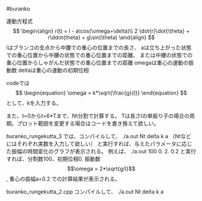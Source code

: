 #buranko

運動方程式
$$
\begin{align}
r(t) = l - a\cos(\omega+\delta)\\
2 \dot{r}\dot{\theta} + r\ddot{theta} + g\sin(\theta)
\end{align}
$$
lはブランコの支点から中腰での重心の位置までの長さ、
aは立ち上がった状態での重心位置から中腰の状態での重心位置までの距離、
または中腰の状態での重心位置からしゃがんだ状態での重心位置までの距離
omegaは重心の運動の振動数
deltaは重心の運動の初期位相

codeでは
$$
\begin{equation}
\omega = k*\sqrt{\frac{g}{l}}
\end{equation}
$$
として、kを入力する。

また、t=0からt=6*Tまで、Nt分割で計算する。
Tは長さlの単振り子の場合の周期。プロット範囲を変更する場合はコードを書き換えて欲しい。

buranko_rungekutta_3
では、コンパイルして、
./a.out Nt delta k a
（Ntなどにはそれぞれ実数を入力して欲しい）
と実行すれば、与えたパラメータに応じた振幅の時間変化のグラフが表示される。
例えば、
./a.out 100 0. 2. 0.2
と実行すれば、分割数100、初期位相0. 振動数$$\omega = 2*\sqrt{g/l}$$,
重心の振幅a=0.2
での計算結果が表示される。


buranko_rungekutta_2.cpp
コンパイルして、
./a.out Nt delta k a
